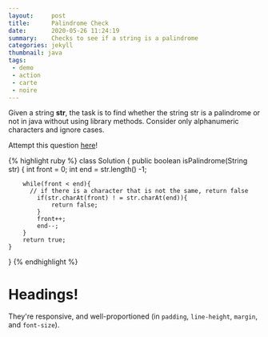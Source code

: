 ```yaml
---
layout:     post
title:      Palindrome Check
date:       2020-05-26 11:24:19
summary:    Checks to see if a string is a palindrome
categories: jekyll
thumbnail: java
tags:
 - demo
 - action
 - carte
 - noire
---
```



Given a string __str__, the task is to find whether the string str is a palindrome or not in java without using library methods. Consider only alphanumeric characters and ignore cases.

Attempt this question [here][1]!



{% highlight ruby %}
class Solution {
    public boolean isPalindrome(String str) {
        int front = 0;
        int end = str.length() -1;

        while(front < end){
          // if there is a character that is not the same, return false
            if(str.charAt(front) ! = str.charAt(end)){
                return false;
            }
            front++;
            end--;
        }
        return true;
    }
}
{% endhighlight %}

# Headings!

They're responsive, and well-proportioned (in `padding`, `line-height`, `margin`, and `font-size`).


[1]: https://leetcode.com/problems/valid-palindrome/

